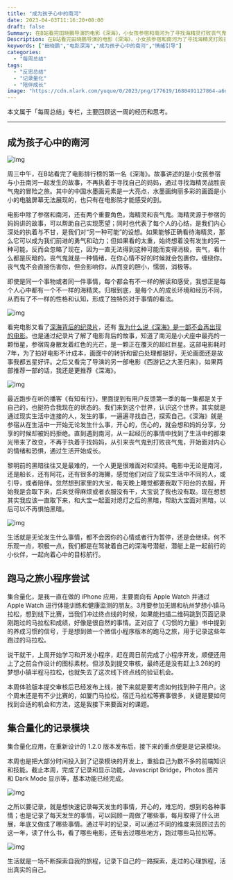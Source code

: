 ```yaml
---
title: "成为孩子心中的南河"
date: 2023-04-03T11:16:20+08:00
draft: false
Summary: 在B站看完田晓鹏导演的电影《深海》，小女孩参宿和南河为了寻找海精灵打败丧气鬼的冒险之旅。想到了家里的大宝，每天晚上睡觉都要让我取下阳台的衣服，一开始我会，后来觉得麻烦或者衣服没有干，即使大宝说了我也没取，现在想想是我错了，我应该取下来，成为孩子心中的南河，帮助大宝面对黑暗，以后也能从心底不再害怕黑暗。
Description: 在B站看完田晓鹏导演的电影《深海》，小女孩参宿和南河为了寻找海精灵打败丧气鬼的冒险之旅。想到了家里的大宝，每天晚上睡觉都要让我取下阳台的衣服，一开始我会，后来觉得麻烦或者衣服没有干，即使大宝说了我也没取，现在想想是我错了，我应该取下来，成为孩子心中的南河，帮助大宝面对黑暗，以后也能从心底不再害怕黑暗。
keywords: ["田晓鹏","电影深海","成为孩子心中的南河","情绪引导"]
categories:
  - "每周总结"
tags:
  - "反思总结"
  - "记录量化"
  - "陪伴成长"
image: "https://cdn.nlark.com/yuque/0/2023/png/177619/1680491127864-a6d44aa0-a456-40b5-aa60-62c744f9d88c.png"
---
```


本文属于「每周总结」专栏，主要回顾这一周的经历和思考。

---

## 成为孩子心中的南河

![img](https://cdn.nlark.com/yuque/0/2023/png/177619/1680491127864-a6d44aa0-a456-40b5-aa60-62c744f9d88c.png)

周三中午，在B站看完了电影排行榜的第一名《深海》。故事讲述的是小女孩参宿与小丑南河一起发生的故事，不再执着于寻找自己的妈妈，通过寻找海精灵战胜丧气鬼的冒险之旅。其中的中国水墨画元素是一大亮点，水墨画绚丽多彩的画面是小小的电脑屏幕无法展现的，也只有在电影院才能感受的到。

电影中除了参宿和南河，还有两个重要角色，海精灵和丧气鬼。海精灵源于参宿的妈妈讲的故事，可以帮助自己实现愿望；同时也代表了每个人的心结，是我们内心深处的执着与不甘，是我们对“另一种可能”的设想。如果能够正确看待海精灵，那么它可以成为我们前进的勇气和动力；但如果看的太重，始终想着没有发生的另一种可能，反而会忽略了现在，因为一直无法得到这种可能而变得消极，丧气，看什么都是灰暗的。丧气鬼就是一种情绪，在你心情不好的时候就会包裹你，缠绕你。丧气鬼不会直接伤害你，但会影响你，从而变的胆小，懦弱，消极等。

即使是同一个事物或者同一件事情，每个都会有不一样的解读和感受，我想正是每个人心中都有一个不一样的海精灵。归根到底，是每个人的成长环境和经历不同，从而有了不一样的性格和认知，形成了独特的对于事情的看法。

![img](https://cdn.nlark.com/yuque/0/2023/jpeg/177619/1680485318278-485cc020-f3a8-4bfe-9a5c-23f784952a4a.jpeg)

看完电影又看了[深海背后的纪录片](https://www.bilibili.com/bangumi/play/ep731502)，还有 [我为什么说《深海》是一部不会再出现的电影](https://www.bilibili.com/video/BV1kA411r74z)。也是通过纪录片了解了电影背后的故事，知道了南河是小犬座中最亮的一颗恒星，参宿周身散发着红色的光芒，是一颗正在覆灭的超红巨星。这部电影耗时7年，为了拍好电影不计成本，画面中的转折和留白处理都挺好，无论画面还是故事我都五星好评。之后又看完了导演的另一部电影《西游记之大圣归来》，如果两部推荐一部的话，我还是更推荐《深海》。

![img](https://cdn.nlark.com/yuque/0/2023/png/177619/1680486412993-ea063d21-6564-457d-8360-8e8a22604c6f.png)

最近跑步在听的播客《有知有行》，里面提到有用户反馈第一季的每一集都是关于自己的，也挺符合我现在的状态的。我们来到这个世界，认识这个世界，其实就是通过现实生活中连接的人，发生的事，一遍遍寻找自己，探索自己。《深海》就是参宿从在生活中一开始无论发生什么事，开心的，伤心的，就会想和妈妈分享，分享的时候却被妈妈拒绝。直到遇到南河，从一起经历的事情中找到了生活中的那束光带来了改变，不再于执着于找妈妈，从引来丧气鬼到打败丧气鬼，开始面对内心的情绪和恐惧，通过生活开始成长。

黎明前的黑暗往往又是最难的，一个人更是很难面对和坚持。电影中无论是南河，还是船长，还有阿花，还有很多的海獭，感觉他们对应了现实生活中不同的人，或引导，或者陪伴。忽然想到家里的大宝，每天晚上睡觉都要我取下阳台的衣服，开始我是会取下来，后来觉得麻烦或者衣服没有干，大宝说了我也没有取。现在想想其实我应该一直取下来，和大宝一起面对熄灯之后的黑暗，帮助大宝面对黑暗，以后可以不再惧怕黑暗。

![img](https://cdn.nlark.com/yuque/0/2023/jpeg/177619/1680488758428-a78b178a-18f0-4d9e-b559-9caae4108365.jpeg)

生活就是无论发生什么事情，都不会因你的心情或者行为暂停，还是会继续。何不乐观一点，积极一点，我们都是在驾驶着自己的深海号潜艇，潜艇上是一起前行的小伙伴，一起向着心中的目标航行。



## 跑马之旅小程序尝试

集合量化，是我一直在做的 iPhone 应用，主要面向有 Apple Watch 并通过 Apple Watch 进行体能训练和健康监测的朋友。3月要参加无锡和杭州梦想小镇马拉松，想到线下比赛，当我们冲过终点线的时候，如果能扫描二维码跳到页面记录刚跑过的马拉松和成绩，好像是很自然的事情。正对应了《习惯的力量》书中提到的养成习惯的信号，于是想到做一个微信小程序版本的跑马之旅，用于记录这些年跑过的马拉松。

说干就干，上周开始学习和开发小程序，赶在周日前完成了小程序开发，顺便还用上了之前合作设计的图标素材。但涉及到提交审核，最终还是没有赶上3.26的的梦想小镇半程马拉松，也就失去了这次线下终点线的验证机会。

本周体验版本提交审核后已经发布上线，接下来就是要考虑如何找到种子用户。这个周末还是有不少比赛的，如厦门马拉松，宿迁马拉松等赛事很多，关键是要如何找到合适的机会和方法，这是我接下来要面对的课题。



## 集合量化的记录模块

集合量化应用，在重新设计的 1.2.0 版本发布后，接下来的重点便是是记录模块。

本周也是把大部分时间投入到了记录模块的开发上，重拾自己为数不多的前端知识和技能。截止本周，完成了记录和显示功能，Javascript Bridge，Photos 图片 和 Dark Mode 显示等，基本功能已经完成。

![img](https://cdn.nlark.com/yuque/0/2023/png/177619/1680491086432-24338eb3-0e68-4280-a52d-94d628d08d7b.png)

之所以要记录，就是想快速记录每天发生的事情，开心的，难忘的，想到的各种事情；也是记录了每天发生的事情，可以回顾一周做了哪些事，每月取得了什么进展，年底又做成了哪些事情。通过平时的记录，可以通过不同的维度来回顾过去的这一年，读了什么书，看了哪些电影，还有去过哪些地方，跑过哪些马拉松等。

![img](https://cdn.nlark.com/yuque/0/2023/jpeg/177619/1680491658405-01777559-3beb-48ac-97ea-4b0b0831028a.jpeg)

生活就是一场不断探索自我的旅程，记录下自己的一路探索，走过的心理旅程，活出真实的自己。